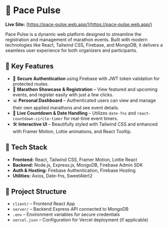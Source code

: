 # 🌟 Pace Pulse

**Live Site:** [https://pace-pulse.web.app/](https://pace-pulse.web.app/)

Pace Pulse is a dynamic web platform designed to streamline the registration and management of marathon events. Built with modern technologies like React, Tailwind CSS, Firebase, and MongoDB, it delivers a seamless user experience for both organizers and participants.

## 🚀 Key Features

- 🔐 **Secure Authentication** using Firebase with JWT token validation for protected routes.
- 🏃 **Marathon Showcase & Registration** – View featured and upcoming events, and register easily with just a few clicks.
- 📊 **Personal Dashboard** – Authenticated users can view and manage their own applied marathons and see event details.
- 📅 **Live Countdown & Date Handling** – Utilizes `date-fns` and `react-countdown-circle-timer` for real-time event timers.
- 🛠️ **Interactive UI** – Beautifully styled with Tailwind CSS and enhanced with Framer Motion, Lottie animations, and React Tooltip.

## 🧩 Tech Stack

- **Frontend:** React, Tailwind CSS, Framer Motion, Lottie React
- **Backend:** Node.js, Express.js, MongoDB, Firebase Admin SDK
- **Auth & Hosting:** Firebase Authentication, Firebase Hosting
- **Utilities:** Axios, Date-fns, SweetAlert2

## 📂 Project Structure

- `client/` – Frontend React App
- `server/` – Backend Express API connected to MongoDB
- `.env` – Environment variables for secure credentials
- `vercel.json` – Configuration for Vercel deployment (if applicable)
